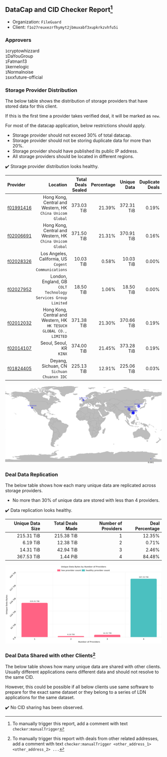 ## DataCap and CID Checker Report[^1]
 - Organization: `FileGuard`
 - Client: `f1o27reuxezrfhymyt2jbmuxabf3xupkrkzvhfu5i`
### Approvers
`1`cryptowhizzard<br/>`1`DaYouGroup<br/>`1`Fatman13<br/>`1`kernelogic<br/>`1`Normalnoise<br/>`1`sxxfuture-official

### Storage Provider Distribution
The below table shows the distribution of storage providers that have stored data for this client.

If this is the first time a provider takes verified deal, it will be marked as `new`.

For most of the datacap application, below restrictions should apply.
 - Storage provider should not exceed 30% of total datacap.
 - Storage provider should not be storing duplicate data for more than 20%.
 - Storage provider should have published its public IP address.
 - All storage providers should be located in different regions.

✔️ Storage provider distribution looks healthy.

| Provider                                              |                                                               Location | Total Deals Sealed | Percentage | Unique Data | Duplicate Deals |
| :---------------------------------------------------- | ---------------------------------------------------------------------: | -----------------: | ---------: | ----------: | --------------: |
| [f01991416](https://filfox.info/en/address/f01991416) |           Hong Kong, Central and Western, HK<br/>`China Unicom Global` |         373.03 TiB |     21.39% |  372.31 TiB |           0.19% |
| [f02006691](https://filfox.info/en/address/f02006691) |           Hong Kong, Central and Western, HK<br/>`China Unicom Global` |         371.50 TiB |     21.31% |  370.91 TiB |           0.16% |
| [f02028326](https://filfox.info/en/address/f02028326) |                Los Angeles, California, US<br/>`Cogent Communications` |          10.03 TiB |      0.58% |   10.03 TiB |           0.00% |
| [f02027952](https://filfox.info/en/address/f02027952) |       London, England, GB<br/>`COLT Technology Services Group Limited` |          18.50 TiB |      1.06% |   18.50 TiB |           0.00% |
| [f02012032](https://filfox.info/en/address/f02012032) | Hong Kong, Central and Western, HK<br/>`HK TESUCH GLOBAL CO., LIMITED` |         371.38 TiB |     21.30% |  370.66 TiB |           0.19% |
| [f02014107](https://filfox.info/en/address/f02014107) |                                            Seoul, Seoul, KR<br/>`KINX` |         374.00 TiB |     21.45% |  373.28 TiB |           0.19% |
| [f01824405](https://filfox.info/en/address/f01824405) |                          Deyang, Sichuan, CN<br/>`Sichuan Chuanxn IDC` |         225.13 TiB |     12.91% |  225.06 TiB |           0.03% |

<img src="https://raw.githubusercontent.com/data-preservation-programs/filplus-checker-assets/main/filecoin-project/filecoin-plus-large-datasets/issues/1711/1686399982042.png"/>

### Deal Data Replication
The below table shows how each many unique data are replicated across storage providers.

- No more than 30% of unique data are stored with less than 4 providers.

✔️ Data replication looks healthy.

| Unique Data Size | Total Deals Made | Number of Providers | Deal Percentage |
| ---------------: | ---------------: | ------------------: | --------------: |
|       215.31 TiB |       215.38 TiB |                   1 |          12.35% |
|         6.19 TiB |        12.38 TiB |                   2 |           0.71% |
|        14.31 TiB |        42.94 TiB |                   3 |           2.46% |
|       367.53 TiB |         1.44 PiB |                   4 |          84.48% |

<img src="https://raw.githubusercontent.com/data-preservation-programs/filplus-checker-assets/main/filecoin-project/filecoin-plus-large-datasets/issues/1711/1686399982859.png"/>

### Deal Data Shared with other Clients[^3]
The below table shows how many unique data are shared with other clients.
Usually different applications owns different data and should not resolve to the same CID.

However, this could be possible if all below clients use same software to prepare for the exact same dataset or they belong to a series of LDN applications for the same dataset.

✔️ No CID sharing has been observed.

[^1]: To manually trigger this report, add a comment with text `checker:manualTrigger`

[^2]: Deals from those addresses are combined into this report as they are specified with `checker:manualTrigger`

[^3]: To manually trigger this report with deals from other related addresses, add a comment with text `checker:manualTrigger <other_address_1> <other_address_2> ...`
